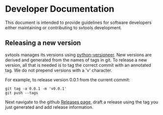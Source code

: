 # Developer Documentation

This document is intended to provide guidelines for software developers either maintaining or 
contributing to svtools development.

## Releasing a new version

svtools manages its versions using [python-versioneer](https://github.com/warner/python-versioneer). 
New versions are derived and generated from the names of tags in git. To release a new version, all 
that is needed is to tag the correct commit with an annotated tag. We do not prepend versions with a 
'v' character.

For example, to release version 0.0.1 from the current commit:
```
git tag -a 0.0.1 -m 'v0.0.1'
git push --tags
```

Next navigate to the github [Releases page](https://github.com/hall-lab/svtools/releases), draft a 
release using the tag you just generated and add release information.
